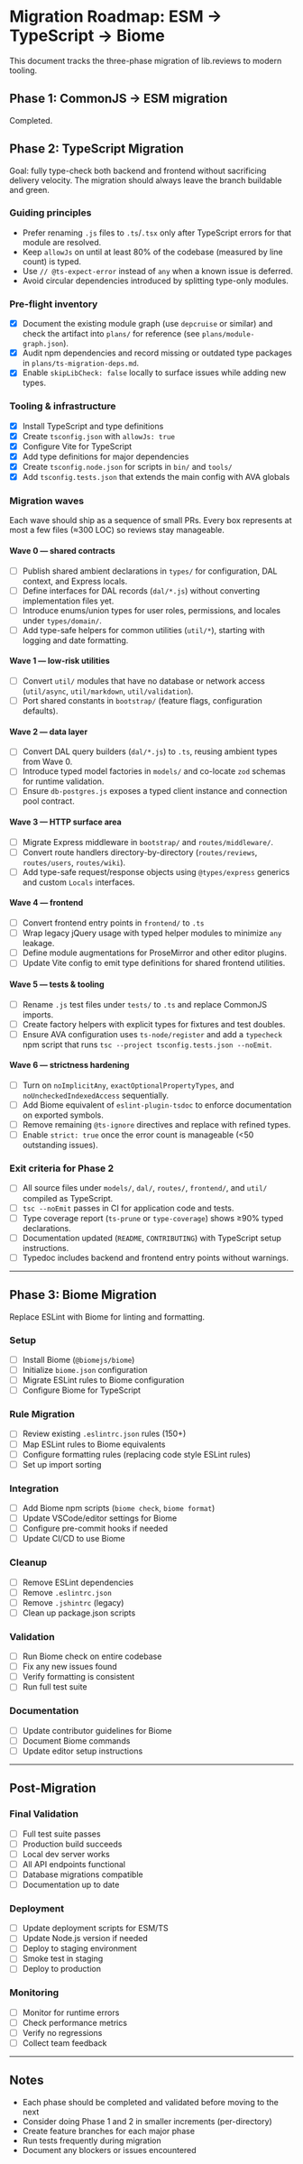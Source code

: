 # Migration Roadmap: ESM → TypeScript → Biome

This document tracks the three-phase migration of lib.reviews to modern tooling.

## Phase 1: CommonJS -> ESM migration

Completed.

## Phase 2: TypeScript Migration

Goal: fully type-check both backend and frontend without sacrificing delivery velocity. The migration should always leave the  branch buildable and green.

### Guiding principles
- Prefer renaming `.js` files to `.ts`/`.tsx` only after TypeScript errors for that module are resolved.
- Keep `allowJs` on until at least 80% of the codebase (measured by line count) is typed.
- Use `// @ts-expect-error` instead of `any` when a known issue is deferred.
- Avoid circular dependencies introduced by splitting type-only modules.

### Pre-flight inventory
- [x] Document the existing module graph (use `depcruise` or similar) and check the artifact into `plans/` for reference (see `plans/module-graph.json`).
- [x] Audit npm dependencies and record missing or outdated type packages in `plans/ts-migration-deps.md`.
- [x] Enable `skipLibCheck: false` locally to surface issues while adding new types.

### Tooling & infrastructure
- [x] Install TypeScript and type definitions
- [x] Create `tsconfig.json` with `allowJs: true`
- [x] Configure Vite for TypeScript
- [x] Add type definitions for major dependencies
- [x] Create `tsconfig.node.json` for scripts in `bin/` and `tools/`
- [x] Add `tsconfig.tests.json` that extends the main config with AVA globals

### Migration waves
Each wave should ship as a sequence of small PRs. Every box represents at most a few files (≈300 LOC) so reviews stay manageable.

#### Wave 0 — shared contracts
- [ ] Publish shared ambient declarations in `types/` for configuration, DAL context, and Express locals.
- [ ] Define interfaces for DAL records (`dal/*.js`) without converting implementation files yet.
- [ ] Introduce enums/union types for user roles, permissions, and locales under `types/domain/`.
- [ ] Add type-safe helpers for common utilities (`util/*`), starting with logging and date formatting.

#### Wave 1 — low-risk utilities
- [ ] Convert `util/` modules that have no database or network access (`util/async`, `util/markdown`, `util/validation`).
- [ ] Port shared constants in `bootstrap/` (feature flags, configuration defaults).

#### Wave 2 — data layer
- [ ] Convert DAL query builders (`dal/*.js`) to `.ts`, reusing ambient types from Wave 0.
- [ ] Introduce typed model factories in `models/` and co-locate `zod` schemas for runtime validation.
- [ ] Ensure `db-postgres.js` exposes a typed client instance and connection pool contract.

#### Wave 3 — HTTP surface area
- [ ] Migrate Express middleware in `bootstrap/` and `routes/middleware/`.
- [ ] Convert route handlers directory-by-directory (`routes/reviews`, `routes/users`, `routes/wiki`).
- [ ] Add type-safe request/response objects using `@types/express` generics and custom `Locals` interfaces.

#### Wave 4 — frontend
- [ ] Convert frontend entry points in `frontend/` to `.ts`
- [ ] Wrap legacy jQuery usage with typed helper modules to minimize `any` leakage.
- [ ] Define module augmentations for ProseMirror and other editor plugins.
- [ ] Update Vite config to emit type definitions for shared frontend utilities.

#### Wave 5 — tests & tooling
- [ ] Rename `.js` test files under `tests/` to `.ts` and replace CommonJS imports.
- [ ] Create factory helpers with explicit types for fixtures and test doubles.
- [ ] Ensure AVA configuration uses `ts-node/register` and add a `typecheck` npm script that runs `tsc --project tsconfig.tests.json --noEmit`.

#### Wave 6 — strictness hardening
- [ ] Turn on `noImplicitAny`, `exactOptionalPropertyTypes`, and `noUncheckedIndexedAccess` sequentially.
- [ ] Add Biome equivalent of `eslint-plugin-tsdoc`  to enforce documentation on exported symbols.
- [ ] Remove remaining `@ts-ignore` directives and replace with refined types.
- [ ] Enable `strict: true` once the error count is manageable (<50 outstanding issues).

### Exit criteria for Phase 2
- [ ] All source files under `models/`, `dal/`, `routes/`, `frontend/`, and `util/` compiled as TypeScript.
- [ ] `tsc --noEmit` passes in CI for application code and tests.
- [ ] Type coverage report (`ts-prune` or `type-coverage`) shows ≥90% typed declarations.
- [ ] Documentation updated (`README`, `CONTRIBUTING`) with TypeScript setup instructions.
- [ ] Typedoc includes backend and frontend entry points without warnings.

---

## Phase 3: Biome Migration

Replace ESLint with Biome for linting and formatting.

### Setup
- [ ] Install Biome (`@biomejs/biome`)
- [ ] Initialize `biome.json` configuration
- [ ] Migrate ESLint rules to Biome configuration
- [ ] Configure Biome for TypeScript

### Rule Migration
- [ ] Review existing `.eslintrc.json` rules (150+)
- [ ] Map ESLint rules to Biome equivalents
- [ ] Configure formatting rules (replacing code style ESLint rules)
- [ ] Set up import sorting

### Integration
- [ ] Add Biome npm scripts (`biome check`, `biome format`)
- [ ] Update VSCode/editor settings for Biome
- [ ] Configure pre-commit hooks if needed
- [ ] Update CI/CD to use Biome

### Cleanup
- [ ] Remove ESLint dependencies
- [ ] Remove `.eslintrc.json`
- [ ] Remove `.jshintrc` (legacy)
- [ ] Clean up package.json scripts

### Validation
- [ ] Run Biome check on entire codebase
- [ ] Fix any new issues found
- [ ] Verify formatting is consistent
- [ ] Run full test suite

### Documentation
- [ ] Update contributor guidelines for Biome
- [ ] Document Biome commands
- [ ] Update editor setup instructions

---

## Post-Migration

### Final Validation
- [ ] Full test suite passes
- [ ] Production build succeeds
- [ ] Local dev server works
- [ ] All API endpoints functional
- [ ] Database migrations compatible
- [ ] Documentation up to date

### Deployment
- [ ] Update deployment scripts for ESM/TS
- [ ] Update Node.js version if needed
- [ ] Deploy to staging environment
- [ ] Smoke test in staging
- [ ] Deploy to production

### Monitoring
- [ ] Monitor for runtime errors
- [ ] Check performance metrics
- [ ] Verify no regressions
- [ ] Collect team feedback

---

## Notes

- Each phase should be completed and validated before moving to the next
- Consider doing Phase 1 and 2 in smaller increments (per-directory)
- Create feature branches for each major phase
- Run tests frequently during migration
- Document any blockers or issues encountered
